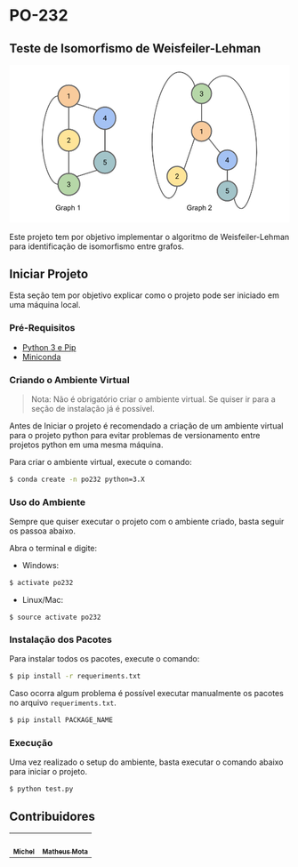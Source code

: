 # PO-232

## Teste de Isomorfismo de Weisfeiler-Lehman

![](img/graph_isomorphism.png)

Este projeto tem por objetivo implementar o algoritmo de Weisfeiler-Lehman para identificação de isomorfismo entre grafos.

## Iniciar Projeto

Esta seção tem por objetivo explicar como o projeto pode ser iniciado em uma máquina local.

### Pré-Requisitos

* [Python 3 e Pip](https://www.python.org/downloads/)
* [Miniconda](https://docs.conda.io/en/latest/miniconda.html)

### Criando o Ambiente Virtual

> Nota: Não é obrigatório criar o ambiente virtual. Se quiser ir para a seção de instalação já é possível.

Antes de Iniciar o projeto é recomendado a criação de um ambiente virtual para o projeto python para evitar problemas de versionamento entre projetos python em uma mesma máquina.

Para criar o ambiente virtual, execute o comando:

```sh
$ conda create -n po232 python=3.X
```

### Uso do Ambiente



Sempre que quiser executar o projeto com o ambiente criado, basta seguir os passoa abaixo.

Abra o terminal e digite:

* Windows:

```sh
$ activate po232
```

* Linux/Mac:

```
$ source activate po232
```

### Instalação dos Pacotes

Para instalar todos os pacotes, execute o comando:

```sh
$ pip install -r requeriments.txt
```

Caso ocorra algum problema é possível executar manualmente os pacotes no arquivo `requeriments.txt`.

```sh
$ pip install PACKAGE_NAME
```

### Execução

Uma vez realizado o setup do ambiente, basta executar o comando abaixo para iniciar o projeto.

```
$ python test.py
```

<!-- ## Referências

* [The Weisfeiler-Lehman Isomorphism Test](https://davidbieber.com/post/2019-05-10-weisfeiler-lehman-isomorphism-test/)
* [Proof that Subgraph Isomorphism problem is NP-Complete](https://www.geeksforgeeks.org/proof-that-subgraph-isomorphism-problem-is-np-complete/)
* [Are these 2 graphs isomorphic?](https://math.stackexchange.com/questions/393416/are-these-2-graphs-isomorphic) -->

## Contribuidores

<table>
  <tr>
    <td align="center"><a href="https://github.com/michelmar"><img src="https://avatars.githubusercontent.com/u/60835138?v=4" width="100px;" alt=""/><br /><sub><b>Michel</b></sub></a><br /></td>
    <td align="center"><a href="https://github.com/Matheus1714"><img src="https://avatars.githubusercontent.com/u/39354089?v=4" width="100px;" alt=""/><br /><sub><b>Matheus Mota</b></sub></a><br /></td>
    
  </tr>
</table>